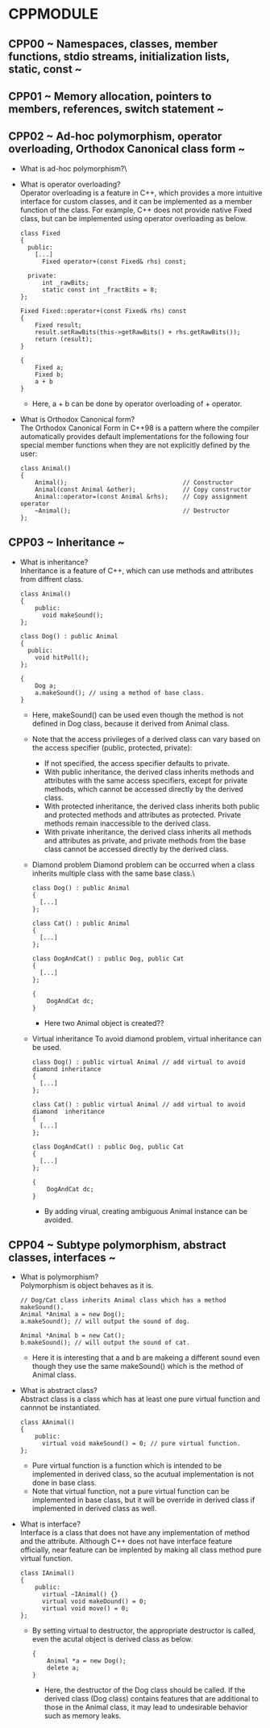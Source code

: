 # CPPMODULE

## CPP00 ~ Namespaces, classes, member functions, stdio streams, initialization lists, static, const ~

## CPP01 ~ Memory allocation, pointers to members, references, switch statement ~

## CPP02 ~ Ad-hoc polymorphism, operator overloading, Orthodox Canonical class form ~
* What is ad-hoc polymorphism?\

* What is operator overloading?\
  Operator overloading is a feature in C++, which provides a more intuitive interface for custom classes, and it can be implemented as a member function of the class.
  For example, C++ does not provide native Fixed class, but can be implemented using operator overloading as below.
  ```
  class Fixed
  {
  	public:
      [...]
  		Fixed operator+(const Fixed& rhs) const;
  	
  	private:
  		int _rawBits;
  		static const int _fractBits = 8;
  };

  Fixed Fixed::operator+(const Fixed& rhs) const
  {
      Fixed result;
      result.setRawBits(this->getRawBits() + rhs.getRawBits());
      return (result);
  }
  ```
  ```
  {
      Fixed a;
      Fixed b;
      a + b
  }
  ```
  * Here, a + b can be done by operator overloading of + operator.

* What is Orthodox Canonical form?\
  The Orthodox Canonical Form in C++98 is a pattern where the compiler automatically provides default implementations for the following four special member functions when they are not explicitly defined by the user:
  ```
  class Animal()
  {
      Animal();                                // Constructor
      Animal(const Animal &other);             // Copy constructor
      Animal::operator=(const Animal &rhs);    // Copy assignment operator
      ~Animal();                               // Destructor
  };
  ```
## CPP03 ~ Inheritance ~
* What is inheritance?\
  Inheritance is a feature of C++, which can use methods and attributes from diffrent class.
  ```
  class Animal()
  {
      public:
        void makeSound();
  };

  class Dog() : public Animal
  {
    public:
      void hitPoll();
  };
  ```
  ```
  {
      Dog a;
      a.makeSound(); // using a method of base class.
  }
  ```
  * Here, makeSound() can be used even though the method is not defined in Dog class, because it derived from Animal class.
  * Note that the access privileges of a derived class can vary based on the access specifier (public, protected, private):
    * If not specified, the access specifier defaults to private.
    * With public inheritance, the derived class inherits methods and attributes with the same access specifiers, except for private methods, which cannot be accessed directly by the derived class.
    * With protected inheritance, the derived class inherits both public and protected methods and attributes as protected. Private methods remain inaccessible to the derived class.
    * With private inheritance, the derived class inherits all methods and attributes as private, and private methods from the base class cannot be accessed directly by the derived class.
   
  * Diamond problem
    Diamond problem can be occurred when a class inherits multiple class with the same base class.\
    ```
    class Dog() : public Animal
    {
      [...]
    };

    class Cat() : public Animal
    {
      [...]
    };

    class DogAndCat() : public Dog, public Cat
    {
      [...]
    };
    ```
    ```
    {
        DogAndCat dc;
    }
    ```
    * Here two Animal object is created??

  * Virtual inheritance
    To avoid diamond problem, virtual inheritance can be used.
    ```
    class Dog() : public virtual Animal // add virtual to avoid diamond inheritance
    {
      [...]
    };

    class Cat() : public virtual Animal // add virtual to avoid diamond  inheritance
    {
      [...]
    };

    class DogAndCat() : public Dog, public Cat
    {
      [...]
    };
    ```
    ```
    {
        DogAndCat dc;
    }
    ```
    * By adding virual, creating ambiguous Animal instance can be avoided.

## CPP04 ~ Subtype polymorphism, abstract classes, interfaces ~
* What is polymorphism?\
  Polymorphism is object behaves as it is.
  ```
  // Dog/Cat class inherits Animal class which has a method makeSound().
  Animal *Animal a = new Dog();
  a.makeSound(); // will output the sound of dog.

  Animal *Animal b = new Cat();
  b.makeSound(); // will output the sound of cat.
  ```
  * Here it is interesting that a and b are makeing a different sound even though they use the same makeSound() which is the method of Animal class.

* What is abstract class?\
  Abstract class is a class which has at least one pure virtual function and cannnot be instantiated.
  ```
  class AAnimal()
  {
      public:
        virtual void makeSound() = 0; // pure virtual function.
  };
  ```
  * Pure virtual function is a function which is intended to be implemented in derived class, so the acutual implementation is not done in base class.
  * Note that virtual function, not a pure virtual function can be implemented in base class, but it will be override in derived class if implemented in derived class as well.

* What is interface?\
    Interface is a class that does not have any implementation of method and the attribute. Although C++ does not have interface feature officially, near feature can be implented by making all class method pure virtual function.
    ```
    class IAnimal()
    {
        public:
          virtual ~IAnimal() {}
          virtual void makeDound() = 0;
          virtual void move() = 0;
    };
    ```
    * By setting virtual to destructor, the appropriate destructor is called, even the acutal object is derived class as below.
      ```
      {
          Animal *a = new Dog();
          delete a;
      }
      ```
      * Here, the destructor of the Dog class should be called. If the derived class (Dog class) contains features that are additional to those in the Animal class, it may lead to undesirable behavior such as memory leaks.
